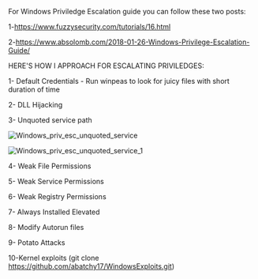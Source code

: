 For Windows Priviledge Escalation guide you can follow these two posts:


1-https://www.fuzzysecurity.com/tutorials/16.html


2-https://www.absolomb.com/2018-01-26-Windows-Privilege-Escalation-Guide/


HERE'S HOW I APPROACH FOR ESCALATING PRIVILEDGES:

1- Default Credentials - Run winpeas to look for juicy files with short duration of time

2- DLL Hijacking   

3- Unquoted service path

![Windows_priv_esc_unquoted_service](https://user-images.githubusercontent.com/55708909/92546523-63a15d80-f270-11ea-8589-3159509e9cf7.png)

![Windows_priv_esc_unquoted_service_1](https://user-images.githubusercontent.com/55708909/92546966-6f415400-f271-11ea-8727-9bd01310211a.png)


4- Weak File Permissions

5- Weak Service Permissions

6- Weak Registry Permissions

7- Always Installed Elevated

8- Modify Autorun files

9- Potato Attacks

10-Kernel exploits (git clone https://github.com/abatchy17/WindowsExploits.git)




